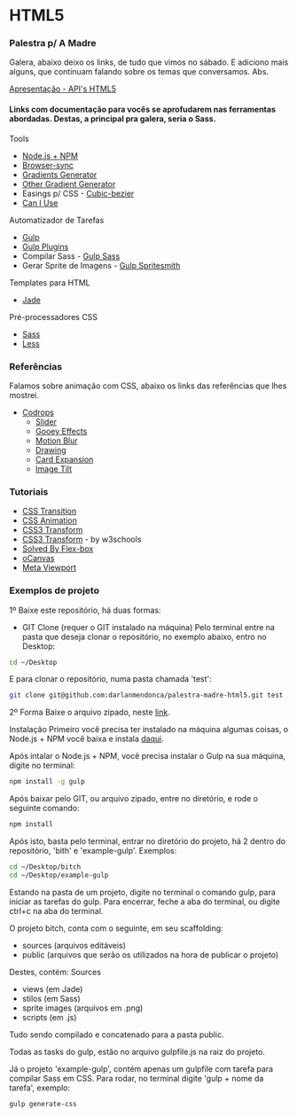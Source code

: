 # HTML5
### Palestra p/ A Madre

Galera, abaixo deixo os links, de tudo que vimos no sábado. E adiciono mais alguns, que continuam falando sobre os temas que conversamos. Abs.

[Apresentação - API's HTML5](http://slides.html5rocks.com/#title-slide)

#### Links com documentação para vocês se aprofudarem nas ferramentas abordadas. Destas, a principal pra galera, seria o Sass.

Tools
- [Node.js + NPM](https://nodejs.org/)
- [Browser-sync](https://www.npmjs.com/package/browser-sync)
- [Gradients Generator](http://www.colorzilla.com/gradient-editor/)
- [Other Gradient Generator](http://www.cssmatic.com/gradient-generator)
- Easings p/ CSS - [Cubic-bezier](http://cubic-bezier.com/)
- [Can I Use](http://caniuse.com/)

Automatizador de Tarefas
- [Gulp](http://gulpjs.com/)
- [Gulp Plugins](http://gulpjs.com/plugins/)
- Compilar Sass - [Gulp Sass](https://www.npmjs.com/package/gulp-sass#basic-usage)
- Gerar Sprite de Imagens - [Gulp Spritesmith](https://github.com/twolfson/gulp.spritesmith)

Templates para HTML
- [Jade](https://github.com/jadejs/jade)

Pré-processadores CSS
- [Sass](http://sass-lang.com/guide)
- [Less](http://lesscss.loopinfinito.com.br/)

### Referências
Falamos sobre animação com CSS, abaixo os links das referências que lhes mostrei.

- [Codrops](http://tympanus.net/codrops/)
    - [Slider](http://tympanus.net/Blueprints/ZoomSlider/)
    - [Gooey Effects](http://tympanus.net/Development/CreativeGooeyEffects/index.html)
    - [Motion Blur](http://tympanus.net/Tutorials/MotionBlurEffect/)
    - [Drawing](http://tympanus.net/Development/SVGDrawingAnimation/index.html)
    - [Card Expansion](http://tympanus.net/codrops/2015/06/18/card-expansion-effect-svg-clippath/)
    - [Image Tilt](http://tympanus.net/codrops/2015/05/28/image-tilt-effect/)

### Tutoriais
- [CSS Transition](https://css-tricks.com/almanac/properties/t/transition/)
- [CSS Animation](https://css-tricks.com/snippets/css/keyframe-animation-syntax/)
- [CSS3 Transform](https://css-tricks.com/almanac/properties/t/transform/)
- [CSS3 Transform](http://www.w3schools.com/cssref/css3_pr_transform.asp)  - by w3schools
- [Solved By Flex-box](http://philipwalton.github.io/solved-by-flexbox/)
- [oCanvas](http://code.tutsplus.com/articles/ocanvas-a-jquery-and-flash-style-library-for-html5-canvas--active-11023)
- [Meta Viewport](https://developer.mozilla.org/pt-BR/docs/Mozilla/Mobile/Viewport_meta_tag)


### Exemplos de projeto
1º Baixe este repositório, há duas formas:
- GIT Clone (requer o GIT instalado na máquina)
Pelo terminal entre na pasta que deseja clonar o repositório, no exemplo abaixo, entro no Desktop:
```sh
cd ~/Desktop
```
E para clonar o repositório, numa pasta chamada 'test':

```sh
git clone git@github.com:darlanmendonca/palestra-madre-html5.git test
```


2º Forma
Baixe o arquivo zipado, neste [link](https://github.com/darlanmendonca/palestra-madre-html5.git).

Instalação
Primeiro você precisa ter instalado na máquina algumas coisas, o Node.js + NPM você baixa e instala [daqui](https://nodejs.org/).

Após intalar o Node.js + NPM, você precisa instalar o Gulp na sua máquina, digite no terminal:

```sh
npm install -g gulp
```

Após baixar pelo GIT, ou arquivo zipado, entre no diretório, e rode o seguinte comando:

```sh
npm install
```

Após isto, basta pelo terminal, entrar no diretório do projeto, há 2 dentro do repositório, 'bith' e 'example-gulp'. Exemplos:

```sh
cd ~/Desktop/bitch
cd ~/Desktop/example-gulp
```

Estando na pasta de um projeto, digite no terminal o comando gulp, para iniciar as tarefas do gulp. Para encerrar, feche a aba do terminal, ou digite ctrl+c na aba do terminal.

O projeto bitch, conta com o seguinte, em seu scaffolding:

- sources (arquivos editáveis)
- public (arquivos que serão os utilizados na hora de publicar o projeto)

Destes, contém:
Sources
- views (em Jade)
- stilos (em Sass)
- sprite images (arquivos em .png)
- scripts (em .js)

Tudo sendo compilado e concatenado para a pasta public.

Todas as tasks do gulp, estão no arquivo gulpfile.js na raiz do projeto.

Já o projeto 'example-gulp', contém apenas um gulpfile com tarefa para compilar Sass em CSS. Para rodar, no terminal digite 'gulp + nome da tarefa', exemplo:

```sh
gulp generate-css
```
